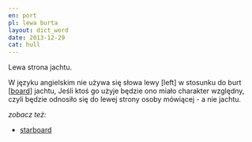 ```yaml
---
en: port
pl: lewa burta 
layout: dict_word
date: 2013-12-29
cat: hull
---
```


Lewa strona jachtu.

W języku angielskim nie używa się słowa lewy [left] w stosunku do burt [[board](/dict/board.html)] jachtu, 
Jeśli ktoś go użyje będzie ono miało charakter względny, czyli będzie odnosiło się do lewej strony osoby mówiącej - a nie jachtu.  

*zobacz też:*

* [starboard](/dict/starboard.html)

